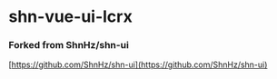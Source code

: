 # shn-vue-ui-lcrx

### Forked from ShnHz/shn-ui
[https://github.com/ShnHz/shn-ui](https://github.com/ShnHz/shn-ui)